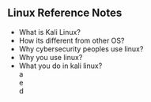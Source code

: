 ## Linux Reference Notes
* What is Kali Linux?<br>
* How its different from other OS?<br>
* Why cybersecurity peoples use linux?<br>
* Why you use linux?<br>
* What you do in kali linux?<br>
a\
e\
d
